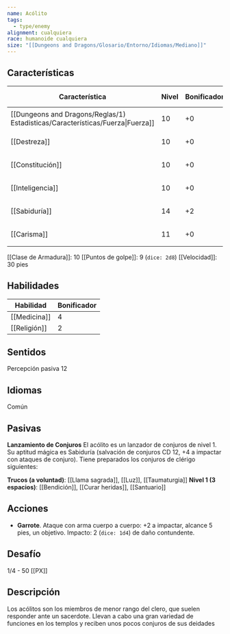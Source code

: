 ```yaml
---
name: Acólito
tags:
  - type/enemy
alignment: cualquiera
race: humanoide cualquiera
size: "[[Dungeons and Dragons/Glosario/Entorno/Idiomas/Mediano]]"
---
```


## Características

| Característica                                                                 | Nivel | Bonificador | Lanzar dado      |
| ------------------------------------------------------------------------------ | ----- | ----------- | ---------------- |
| [[Dungeons and Dragons/Reglas/1) Estadisticas/Características/Fuerza\|Fuerza]] | 10    | +0          | `dice: 1d20 + 0` |
| [[Destreza]]                                                                   | 10    | +0          | `dice: 1d20 + 0` |
| [[Constitución]]                                                               | 10    | +0          | `dice: 1d20 + 0` |
| [[Inteligencia]]                                                               | 10    | +0          | `dice: 1d20 + 0` |
| [[Sabiduría]]                                                                  | 14    | +2          | `dice: 1d20 + 2` |
| [[Carisma]]                                                                    | 11    | +0          | `dice: 1d20 + 0` |

[[Clase de Armadura]]: 10
[[Puntos de golpe]]: 9 (`dice: 2d8`)
[[Velocidad]]: 30 pies

## Habilidades

| Habilidad | Bonificador |
| --------- | ----------- |
| [[Medicina]]          | 4            |
| [[Religión]]          | 2            |

## Sentidos

Percepción pasiva 12

## Idiomas

Común

## Pasivas

**Lanzamiento de Conjuros**
El acólito es un lanzador de conjuros de nivel 1. Su aptitud mágica es Sabiduría (salvación de conjuros CD 12, +4 a impactar con ataques de conjuro). Tiene preparados los conjuros de clérigo siguientes:

**Trucos (a voluntad)**: [[Llama sagrada]], [[Luz]], [[Taumaturgia]]
**Nivel 1 (3 espacios)**: [[Bendición]], [[Curar heridas]], [[Santuario]]

## Acciones

- **Garrote**. Ataque con arma cuerpo a cuerpo: +2 a impactar, alcance 5 pies, un objetivo. Impacto: 2 (`dice: 1d4`) de daño contundente.

## Desafío

1/4 - 50 [[PX]]

## Descripción

Los acólitos son los miembros de menor rango del clero, que suelen responder ante un sacerdote. Llevan a cabo una gran variedad de funciones en los templos y reciben unos pocos conjuros de sus deidades
